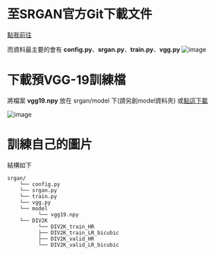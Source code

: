 # 至SRGAN官方Git下載文件
[點我前往](https://github.com/tensorlayer/srgan)

而資料最主要的會有 **config.py**、**srgan.py**、**train.py**、**vgg.py**
![image](https://user-images.githubusercontent.com/46515944/198824271-28d864d7-67d0-4684-bdab-8d95cd1bcc0d.png)


# 下載預VGG-19訓練檔
將檔案 **vgg19.npy** 放在 srgan/model 下(請另創model資料夾)
或[點這下載](https://drive.google.com/file/d/1CLw6Cn3yNI1N15HyX99_Zy9QnDcgP3q7/view?usp=sharing)

![image](https://user-images.githubusercontent.com/46515944/198824361-873a97d0-4d8e-4ebe-a50a-ac9976237c8a.png)

# 訓練自己的圖片
結構如下

    srgan/
        └── config.py
        └── srgan.py
        └── train.py
        └── vgg.py
        └── model
              └── vgg19.npy
        └── DIV2K
              └── DIV2K_train_HR
              ├── DIV2K_train_LR_bicubic
              ├── DIV2K_valid_HR
              └── DIV2K_valid_LR_bicubic
